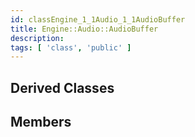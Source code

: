 ```yaml
---
id: classEngine_1_1Audio_1_1AudioBuffer
title: Engine::Audio::AudioBuffer
description: 
tags: [ 'class', 'public' ]
---
```


## Derived Classes

## Members
